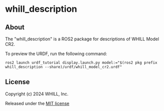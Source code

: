 # whill_description

## About

The "whill_description" is a ROS2 package for descriptions of WHILL Model CR2.  

To preview the URDF, run the following command:

```
ros2 launch urdf_tutorial display.launch.py model:="$(ros2 pkg prefix whill_description --share)/urdf/whill_model_cr2.urdf"
```


## License

Copyright (c) 2024 WHILL, Inc.

Released under the [MIT license](https://opensource.org/licenses/mit-license.php)
